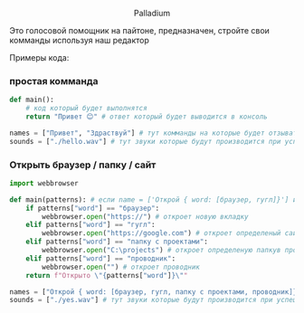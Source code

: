 <p align="center">
Palladium
</p>

Это голосовой помощник на пайтоне, предназначен, стройте свои комманды используя наш редактор

Примеры кода:
### простая комманда
```py
def main():
    # код который будет выполнятся
    return "Привет 😊" # ответ который будет выводится в консоль

names = ["Привет", "Здраствуй"] # тут комманды на которые будет отзыватся бот
sounds = ["./hello.wav"] # тут звуки которые будут производится при успешном выполнении кода
```
### Открыть браузер / папку / сайт
```py
import webbrowser

def main(patterns): # если name = ['Открой { word: [браузер, гугл]}'] и вы сказали `открой гугл`, то он выведет { word: "гугл"}
    if patterns["word"] == "браузер":
        webbrowser.open("https://") # откроет новую вкладку
    elif patterns["word"] == "гугл":
        webbrowser.open("https://google.com") # откроет определеный сайт
    elif patterns["word"] == "папку с проектами":
        webbrowser.open("C:\projects") # откроет определеную папкув проводнике
    elif patterns["word"] == "проводник":
        webbrowser.open("") # откроет проводник
    return f"Открыто \"{patterns["word"]}\""

names = ["Открой { word: [браузер, гугл, папку с проектами, проводник]}"] # тут комманды на которые будет отзыватся бот
sounds = ["./yes.wav"] # тут звуки которые будут производится при успешном выполнении кода
```


